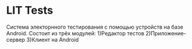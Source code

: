 LIT Tests
=========

Система электорнного тестирования с помощью устройств на базе Android.
Состоит из трёх модулей:
 1)Редактор тестов
 2)Приложение-сервер
 3)Клиент на Android
